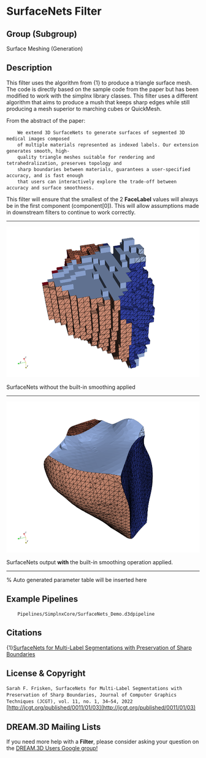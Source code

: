 # SurfaceNets Filter

## Group (Subgroup)

Surface Meshing (Generation)

## Description

This filter uses the algorithm from {1} to produce a triangle surface mesh. The code is directly based on the sample code from the paper but has been modified to
work with the simplnx library classes. This filter uses a different algorithm that aims to produce a mush that keeps sharp edges
while still producing a mesh superior to marching cubes or QuickMesh.

From the abstract of the paper:

        We extend 3D SurfaceNets to generate surfaces of segmented 3D medical images composed
        of multiple materials represented as indexed labels. Our extension generates smooth, high-
        quality triangle meshes suitable for rendering and tetrahedralization, preserves topology and
        sharp boundaries between materials, guarantees a user-specified accuracy, and is fast enough
        that users can interactively explore the trade-off between accuracy and surface smoothness.

This filter will ensure that the smallest of the 2 **FaceLabel** values will always be in the first component (component[0]). This will allow assumptions made in
downstream filters to continue to work correctly.

---------------

![Example SurfaceNets Output](Images/SurfaceNets_Output.png)

SurfaceNets without the built-in smoothing applied

---------------

![Example SurfaceNets Output](Images/SurfaceNets_Smooth_Output.png)

SurfaceNets output **with** the built-in smoothing operation applied.

---------------

% Auto generated parameter table will be inserted here

## Example Pipelines

        Pipelines/SimplnxCore/SurfaceNets_Demo.d3dpipeline

## Citations

{1}[SurfaceNets for Multi-Label Segmentations with Preservation of Sharp Boundaries](https://jcgt.org/published/0011/01/03/paper.pdf)

## License & Copyright

`Sarah F. Frisken, SurfaceNets for Multi-Label Segmentations with Preservation of Sharp
Boundaries, Journal of Computer Graphics Techniques (JCGT), vol. 11, no. 1, 34–54, 2022`
[http://jcgt.org/published/0011/01/03](http://jcgt.org/published/0011/01/03)

## DREAM.3D Mailing Lists

If you need more help with a **Filter**, please consider asking your question on
the [DREAM.3D Users Google group!](https://groups.google.com/forum/?hl=en#!forum/dream3d-users)
